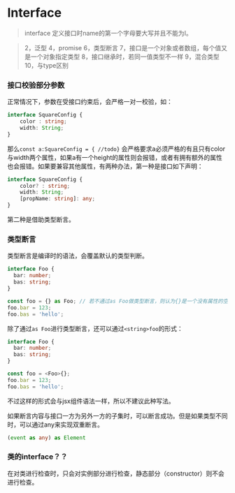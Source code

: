 # Interface

> interface 定义接口时name的第一个字母要大写并且不能为I。

> 2，泛型
> 4，promise
> 6，类型断言
> 7，接口是一个对象或者数组，每个值又是一个对象指定类型
> 8，接口继承时，若同一值类型不一样
> 9，混合类型
> 10，与type区别

### 接口校验部分参数

正常情况下，参数在受接口约束后，会严格一对一校验，如：

```typescript
interface SquareConfig {
    color : string;
    width: String;
}
```

那么`const a:SquareConfig = { //todo}` 会严格要求a必须严格的有且只有color与width两个属性，如果a有一个height的属性则会报错，或者有拥有额外的属性也会报错。如果要兼容其他属性，有两种办法，第一种是接口如下声明：

```typescript
interface SquareConfig {
    color? : string;
    width: String;
    [propName: string]: any;
}
```

第二种是借助类型断言。

### 类型断言

类型断言是编译时的语法，会覆盖默认的类型判断。

```typescript
interface Foo {
  bar: number;
  bas: string;
}

const foo = {} as Foo; // 若不通过as Foo做类型断言，则认为{}是一个没有属性的空对象，那么后续添加k-v就会报错
foo.bar = 123;
foo.bas = 'hello';
```

除了通过`as Foo`进行类型断言，还可以通过`<string>foo`的形式：

```typescript
interface Foo {
  bar: number;
  bas: string;
}

const foo = <Foo>{};
foo.bar = 123;
foo.bas = 'hello';
```

不过这样的形式会与jsx组件语法一样，所以不建议此种写法。

如果断言内容与接口一方为另外一方的子集时，可以断言成功。但是如果类型不同时，可以通过any来实现双重断言。

```typescript
(event as any) as Element
```

### 类的interface？？

在对类进行检查时，只会对实例部分进行检查，静态部分（constructor）则不会进行检查。
